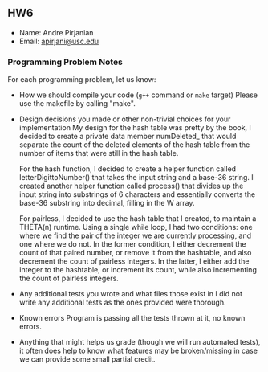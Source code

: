## HW6
 
 - Name: Andre Pirjanian
 - Email: apirjani@usc.edu

### Programming Problem Notes

  For each programming problem, let us know:

  - How we should compile your code (`g++` command or `make` target)
    Please use the makefile by calling "make".
  - Design decisions you made or other non-trivial choices for your implementation
    My design for the hash table was pretty by the book, I decided to create a private data member numDeleted_
    that would separate the count of the deleted elements of the hash table from the number of items that were
    still in the hash table. 

    For the hash function, I decided to create a helper function called letterDigittoNumber() that takes the input string and a base-36 string. I created another helper function called process() that divides up the input string into substrings of 6 characters and essentially converts the base-36 substring into decimal, filling in the W array. 

    For pairless, I decided to use the hash table that I created, to maintain a THETA(n) runtime. Using a single while loop, I had two conditions: one where we find the pair of the integer we are currently processing, and one where we do not. In the former condition, I either decrement the count of that paired number, or remove it from the hashtable, and also decrement the count of pairless integers. In the latter, I either add the integer to the hashtable, or increment its count, while also incrementing the count of pairless integers.
    
  - Any additional tests you wrote and what files those exist in
    I did not write any additional tests as the ones provided were thorough.
  - Known errors
    Program is passing all the tests thrown at it, no known errors.
  - Anything that might helps us grade (though we will run automated tests), it often does help to know what features may be broken/missing in case we can provide some small partial credit.